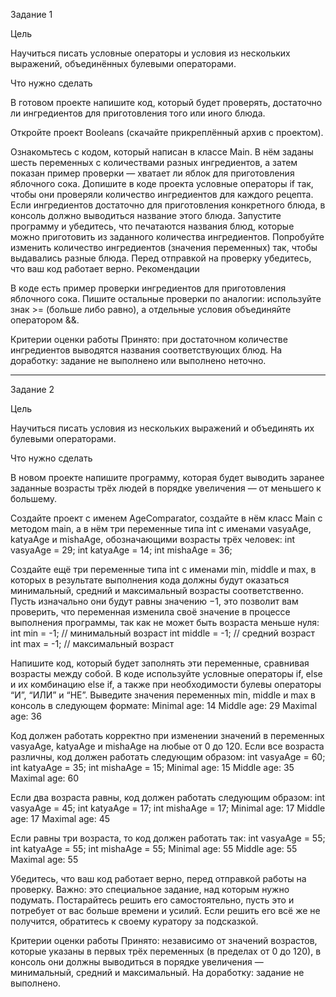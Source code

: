 Задание 1

Цель

Научиться писать условные операторы и условия из нескольких выражений, объединённых булевыми операторами.

Что нужно сделать

В готовом проекте напишите код, который будет проверять, достаточно ли ингредиентов для приготовления того или иного блюда.

Откройте проект Booleans (скачайте прикреплённый архив с проектом).

Ознакомьтесь с кодом, который написан в классе Main. В нём заданы шесть переменных с количествами разных ингредиентов, а затем показан пример проверки — хватает ли яблок для приготовления яблочного сока.
Допишите в коде проекта условные операторы if так, чтобы они проверяли количество ингредиентов для каждого рецепта. Если ингредиентов достаточно для приготовления конкретного блюда, в консоль должно выводиться название этого блюда.
Запустите программу и убедитесь, что печатаются названия блюд, которые можно приготовить из заданного количества ингредиентов.
Попробуйте изменить количество ингредиентов (значения переменных) так, чтобы выдавались разные блюда. Перед отправкой на проверку убедитесь, что ваш код работает верно.
Рекомендации

В коде есть пример проверки ингредиентов для приготовления яблочного сока. Пишите остальные проверки по аналогии: используйте знак >= (больше либо равно), а отдельные условия объединяйте оператором &&.

Критерии оценки работы
Принято: при достаточном количестве ингредиентов выводятся названия соответствующих блюд.
На доработку: задание не выполнено или выполнено неточно.

---

Задание 2

Цель

Научиться писать условия из нескольких выражений и объединять их булевыми операторами.

Что нужно сделать

В новом проекте напишите программу, которая будет выводить заранее заданные возрасты трёх людей в порядке увеличения — от меньшего к большему.

Создайте проект с именем AgeComparator, создайте в нём класс Main с методом main, а в нём три переменные типа int с именами vasyaAge, katyaAge и mishaAge, обозначающими возрасты трёх человек:
int vasyaAge = 29;
int katyaAge = 14;
int mishaAge = 36;

Создайте ещё три переменные типа int с именами min, middle и max, в которых в результате выполнения кода должны будут оказаться минимальный, средний и максимальный возрасты соответственно. Пусть изначально они будут равны значению −1, это позволит вам проверить, что переменная изменила своё значение в процессе выполнения программы, так как не может быть возраста меньше нуля:
int min = -1; // минимальный возраст
int middle = -1; // средний возраст
int max = -1; // максимальный возраст

Напишите код, который будет заполнять эти переменные, сравнивая возрасты между собой. В коде используйте условные операторы if, else и их комбинацию else if, а также при необходимости булевы операторы “И”, “ИЛИ” и “НЕ”.
Выведите значения переменных min, middle и max в консоль в следующем формате:
Minimal age: 14
Middle age: 29
Maximal age: 36

Код должен работать корректно при изменении значений в переменных vasyaAge, katyaAge и mishaAge на любые от 0 до 120.
Если все возраста различны, код должен работать следующим образом:
int vasyaAge = 60;
int katyaAge = 35;
int mishaAge = 15;
Minimal age: 15
Middle age: 35
Maximal age: 60

Если два возраста равны, код должен работать следующим образом:
int vasyaAge = 45;
int katyaAge = 17;
int mishaAge = 17;
Minimal age: 17
Middle age: 17
Maximal age: 45

Если равны три возраста, то код должен работать так:
int vasyaAge = 55;
int katyaAge = 55;
int mishaAge = 55;
Minimal age: 55
Middle age: 55
Maximal age: 55

Убедитесь, что ваш код работает верно, перед отправкой работы на проверку.
Важно: это специальное задание, над которым нужно подумать. Постарайтесь решить его самостоятельно, пусть это и потребует от вас больше времени и усилий. Если решить его всё же не получится, обратитесь к своему куратору за подсказкой.

Критерии оценки работы
Принято: независимо от значений возрастов, которые указаны в первых трёх переменных (в пределах от 0 до 120), в консоль они должны выводиться в порядке увеличения — минимальный, средний и максимальный.
На доработку: задание не выполнено.